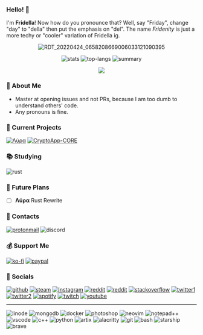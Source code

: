 ### Hello! 👋

I'm **Fridella**! Now how do you pronounce that? Well, say "Friday", change "day" to "della" then put the emphasis on "del". The name *Fridenity* is just a more techy or "cooler" variation of Fridella ig.

<div align="center">

![RDT_20220424_0658208669006033121090395](https://user-images.githubusercontent.com/43757589/177018124-16b466ec-4303-4ece-be7c-1388c57c8253.jpg)

![stats](https://github-readme-stats.vercel.app/api?username=Fridenity&theme=radical) 
![top-langs](https://github-readme-stats.vercel.app/api/top-langs/?username=Fridenity&theme=radical&layout=compact)
![summary](https://github-profile-summary-cards.vercel.app/api/cards/profile-details?username=Fridenity&theme=radical)

![](https://hits.seeyoufarm.com/api/count/incr/badge.svg?url=https%3A%2F%2Fgithub.com%2F{username}1212%2Fhit-counter)
</div>

### 💖 About Me
- Master at opening issues and not PRs, because I am too dumb to understand others' code.
- Any pronouns is fine.
### 💎 Current Projects
[![Λύρα](https://github-readme-stats.vercel.app/api/pin/?username=lyra-music&repo=lyra&theme=radical)](https://github.com/lyra-music/lyra)
[![CryptoApp-CORE](https://github-readme-stats.vercel.app/api/pin/?username=Fridenity&repo=CryptoApp-CORE&theme=radical)](https://github.com/Fridenity/CryptoApp-CORE)
### 📚 Studying
![rust](https://img.shields.io/badge/Rust-black?style=for-the-badge&logo=rust&logoColor=#E57324)
### 🚀 Future Plans
- [ ] **Λύρα** Rust Rewrite
### 📨 Contacts
[![protonmail](https://img.shields.io/badge/ProtonMail-8B89CC?style=for-the-badge&logo=protonmail&logoColor=white)](https://pastebin.com/KBiVmSTY)
![discord](https://dcbadge.vercel.app/api/shield/548850193202675713)
### 💰 Support Me
[![ko-fi](https://img.shields.io/badge/Ko--fi-F16061?style=for-the-badge&logo=ko-fi&logoColor=white)](https://ko-fi.com/fridenity0777)
[![paypal](https://img.shields.io/badge/PayPal-00457C?style=for-the-badge&logo=paypal&logoColor=white)](https://www.paypal.me/teammiez)
### 🔗 Socials
[![github](https://img.shields.io/badge/GitHub-100000?style=for-the-badge&logo=github&logoColor=white)](https://github.com/Fridenity)
[![steam](https://img.shields.io/badge/Steam-000000?style=for-the-badge&logo=steam&logoColor=white)](https://steamcommunity.com/id/_fridenity0777/)
[![instagram](https://img.shields.io/badge/Instagram-E4405F?style=for-the-badge&logo=instagram&logoColor=white)](https://www.instagram.com/_fridenity0777/)
[![reddit](https://img.shields.io/badge/Reddit-FF4500?style=for-the-badge&logo=reddit&logoColor=white)](https://www.reddit.com/u/fridenity0777)
[![reddit](https://img.shields.io/badge/Reddit-FF4500?style=for-the-badge&logo=reddit&logoColor=black)](https://www.reddit.com/u/_frydellia0999)
[![stackoverflow](https://img.shields.io/badge/Stack_Overflow-FE7A16?style=for-the-badge&logo=stack-overflow&logoColor=white)](https://stackoverflow.com/users/10858898/fridenity0777)
[![twitter1](https://img.shields.io/badge/Twitter-1DA1F2?style=for-the-badge&logo=twitter&logoColor=white)](https://twitter.com/_fridenity0777)
[![twitter2](https://img.shields.io/badge/Twitter-1DA1F2?style=for-the-badge&logo=twitter&logoColor=black)](https://twitter.com/_frydellia0999)
[![spotify](https://img.shields.io/badge/Spotify-1ED760?&style=for-the-badge&logo=spotify&logoColor=white)](https://open.spotify.com/user/21i2irqqgk4rlvl3ewomljvaa)
[![twitch](https://img.shields.io/badge/Twitch-9146FF?style=for-the-badge&logo=twitch&logoColor=white)](https://www.twitch.tv/fridenity0777)
[![youtube](https://img.shields.io/badge/YouTube-FF0000?style=for-the-badge&logo=youtube&logoColor=white)](https://www.youtube.com/channel/UC5pMgZ5651eUrL5y9ApXhHA)

---
![linode](https://img.shields.io/badge/Linode-00A95C?style=for-the-badge&logo=Linode&logoColor=white)
![mongodb](https://img.shields.io/badge/MongoDB-4EA94B?style=for-the-badge&logo=mongodb&logoColor=white)
![docker](https://img.shields.io/badge/Docker-2CA5E0?style=for-the-badge&logo=docker&logoColor=white)
![photoshop](https://img.shields.io/badge/Adobe%20Photoshop-31A8FF?style=for-the-badge&logo=Adobe%20Photoshop&logoColor=black)
![neovim](https://img.shields.io/badge/NeoVim-%2357A143.svg?&style=for-the-badge&logo=neovim&logoColor=white)
![notepad++](https://img.shields.io/badge/Notepad++-90E59A.svg?style=for-the-badge&logo=notepad%2B%2B&logoColor=black)
![vscode](https://img.shields.io/badge/VSCode-0078D4?style=for-the-badge&logo=visual%20studio%20code&logoColor=white)
![c++](https://img.shields.io/badge/C%2B%2B-00599C?style=for-the-badge&logo=c%2B%2B&logoColor=white)
![python](https://img.shields.io/badge/Python-FFD43B?style=for-the-badge&logo=python&logoColor=blue)
![artix](https://img.shields.io/badge/Artix_Linux-10A0CC?style=for-the-badge&logo=artix-linux&logoColor=white)
![alacritty](https://img.shields.io/badge/alacritty-F46D01?style=for-the-badge&logo=alacritty&logoColor=white)
![git](https://img.shields.io/badge/GIT-E44C30?style=for-the-badge&logo=git&logoColor=white)
![bash](https://img.shields.io/badge/GNU%20Bash-4EAA25?style=for-the-badge&logo=GNU%20Bash&logoColor=white)
![starship](https://img.shields.io/badge/starship-DD0B78?style=for-the-badge&logo=starship&logoColor=white)
![brave](https://img.shields.io/badge/Brave-FF1B2D?style=for-the-badge&logo=Brave&logoColor=white)
